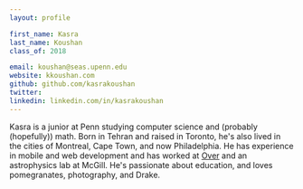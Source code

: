 ```yaml
---
layout: profile

first_name: Kasra
last_name: Koushan
class_of: 2018

email: koushan@seas.upenn.edu
website: kkoushan.com
github: github.com/kasrakoushan
twitter:
linkedin: linkedin.com/in/kasrakoushan
---
```


Kasra is a junior at Penn studying computer science and (probably (hopefully)) math. Born in Tehran and raised in Toronto, he's also lived in the cities of Montreal, Cape Town, and now Philadelphia. He has experience in mobile and web development and has worked at [Over](http://madewithover.com) and an astrophysics lab at McGill. He's passionate about education, and loves pomegranates, photography, and Drake.